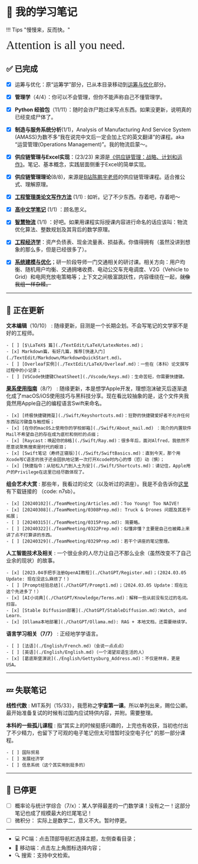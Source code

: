 # 📒 我的学习笔记

!!! Tips "慢慢来，反而快。"

<font size = 6 face = "SnellRoundHand" >Attention is all you need.</font>

## ✅ 已完成

- [x] 运筹与优化：原“运筹学”部分，已从本目录移动到[运筹与优化](../OROpt/index.md)部分。
- [x] **管理学**（4/4）：你可以不会管理，但你不能声称自己不懂管理学。
- [x] **Python 经验包**（11/11）：随时会诈尸跑过来写点东西。如果没更新，说明真的已经变成尸体了。
- [x] **制造与服务系统分析**(1/1)，Analysis of Manufacturing And Service System (AMASS)为数不多“我在说完中文后一定会加上它的英文翻译”的课程。aka “运营管理(Operations Management)”。我的物流启蒙～。
- [x] **供应链管理与Excel实现**：(23/23) 来源是[《供应链管理：战略、计划和运作》](https://book.douban.com/subject/26301351/)。笔记、基本概念，实践层面侧重于Excel的简单实现。
- [x] **供应链管理理论**(8/8)，来源是[B站陈鹏宇老师](https://space.bilibili.com/28238054)的供应链管理课程。适合推公式、理解原理。
- [x] **[工程管理类论文写作方法](./MEMEssay/Class1.md)** (1/1) : 如听。记了不少东西。存着吧，存着吧～
- [x] **[高中文学笔记](./HighSchool.md)** (1/1) ：顾名思义。
- [x] **[智慧物流](./IntelligentLogistics/IntelligentLogistics1.md)** (1/1) ：好吧。如果用课程实际授课内容进行命名的话应该叫：物流优化算法、整数规划及其背后的数学原理。
- [x] **[工程经济学](./Engineering_eco.md)**：资产负债表、现金流量表、损益表。你值得拥有（虽然没讲到想象的那么多，但是已经很多了）。
- [x] **[系统建模与优化](./TeamMeeting/0922Fri.md)**；研一阶段导师一门交通相关的研讨课。相关方向：用户均衡、随机用户均衡、交通拥堵收费、电动公交车充电调度、V2G（Vehicle to Grid）和电网充放电策略等；上下文之间极富跳跃性，内容缠绕在一起，~~就像我组一样杂糅。~~


------

## 🐌 正在更新

**文本编辑**（10/10）
:   随缘更新，目测是一个长期企划。不会写笔记的文学家不是好的工程师。

    - [ ] [$\LaTeX$ 篇](./TextEdit/LaTeX/LatexNotes.md)；
    - [x] Markdown篇，有好几篇，推荐[快速入门](./TextEdit/Markdown/MarkdownQuickStart.md)。
    - [ ] [Overleaf实例](./TextEdit/LaTeX/Overleaf.md)：一些在（本科）论文撰写过程中的小记录；
    - [ ] [VSCode快捷键CheatSheet](./Vscode/keys.md)：生命苦短，你需要快捷键。

**[果系使用指南](./Swift/SwiftBasics.md)**（8/?）
:   随缘更新，本是想学Apple开发，理想泡沫破灭后逐渐退化成了macOS/iOS使用技巧与黑科技分享。现在看比较抽象的是，这个文件夹我竟然用Apple自己的编程语言Swift来命名。

    - [x] [终极快捷键拥趸](./Swift/Keyshortcuts.md)：狂野的快捷键爱好者不允许任何东西玷污键盘与触控板；
    - [x] [在你的macOS上使用你的学校邮箱](./Swift/About_mail.md) ：简介的内置软件Mail不希望自己的存在成为底栏和侧栏的点缀；
    - [x] [Raycast：唤起你的B格](./Swift/Ray.md)：很多年后，面对Alfred，我依然不愿意说聚焦搜索是时代的眼泪；
    - [x] [Swift笔记（寿终正寝版）](./Swift/SwiftBasics.md)：直到今天，那个用Xcode写C语言的孩子还会固执地记第一次打开Xcode时内心的悸（恐）动（惧）；
    - [x] [快捷指令：从轻松入门到入土为安](./Swift/Shortcuts.md)：请记住，Apple用户的Privilege在这里已经尽数体现了。

**组会艺术大赏**
:   那些年，我看过的论文（以及听过的讲座）。我是不会告诉你[这里](https://pan.baidu.com/s/1GdGyLi8-J1Cy6Iey4vMEyA) 有下载链接的 （code: n7sb）。

    - [x] [20240102](./TeamMeeting/Articles.md)：Too Young! Too NAIVE! 
    - [x] [20240308](./TeamMeeting/0308Prep.md): Truck & Drones 问题及其若干拓展；
    - [ ] [20240315](./TeamMeeting/0315Prep.md): 简要略。
    - [ ] [20240322](./TeamMeeting/0322Prep.md)：似懂非懂？主要是自己也被薅上来讲了点不打算讲的东西。
    - [ ] [20240329](./TeamMeeting/0329Prep.md)：若干个讲座的笔记整理。


**人工智能技术及相关**
:   一个很业余的人尽力让自己不那么业余（虽然改变不了自己业余的现状）的故事。

    - [x] [2023.04手把手注册OpenAI教程](./ChatGPT/Register.md)；(2024.03.05 Update: 现在没这么麻烦了！)
    - [ ] [Prompt经验总结](./ChatGPT/Prompt1.md)；（2024.03.05 Update：现在比这个先进多了！）
    - [x] [AI小词典](./ChatGPT/Knowledge/Terms.md)：解释一些从前没有见过的名词。扫盲。
    - [x] [Stable Diffusion部署](./ChatGPT/StableDiffusion.md):Watch, and Learn. 
    - [x] [Ollama本地部署](./ChatGPT/Ollama.md): RAG + 本地文档，还需要继续学。

**语言学习相关（7/7）**
:   正经地学学语言。

    - [ ] [法语](./English/French.md)（会说一点点点）
    - [ ] [英语](./English/English.md)（一个渴望双语生活的人） 
    - [x] [葛底斯堡演说](./English/Gettysburg_Address.md)：不仅是林肯，更是USA。


------


## 💤 失联笔记

**线性代数**
:   MIT系列（15/33），我愿称之**宇宙第一课**。所以单列出来，赐位公卿。最开始准备复试的时候有过国内应试特供内容，并附。需要整理。

**本科的一些孤儿课程**
:   指“其实上的时候挺感兴趣的，上完也有收获，当初也付出了不少精力，也留下了可观的电子笔记但太可惜暂时没空电子化” 的那一部分课程。

    - [ ] 国际贸易
    - [ ] 发展经济学
    - [ ] 信息系统（这个其实用到挺多的）

-----


## 🤡 已停更

- [ ] 概率论与统计学综合（7/x）：某人学得最差的一门数学课！没有之一！这部分笔记也成了规模最大的烂尾笔记！
- [ ] 微积分： 实际上是数学二，意义不大。暂时停更。

-----

- 💻 PC端：点击顶部导航栏选择主题，左侧查看目录；
- 📱 移动端：点击左上角图标选择内容；
- 🔍 搜索：支持中文检索。
